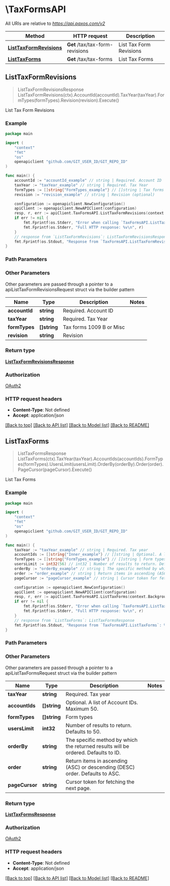 # \TaxFormsAPI

All URIs are relative to *https://api.paxos.com/v2*

Method | HTTP request | Description
------------- | ------------- | -------------
[**ListTaxFormRevisions**](TaxFormsAPI.md#ListTaxFormRevisions) | **Get** /tax/tax-form-revisions | List Tax Form Revisions
[**ListTaxForms**](TaxFormsAPI.md#ListTaxForms) | **Get** /tax/tax-forms | List Tax Forms



## ListTaxFormRevisions

> ListTaxFormRevisionsResponse ListTaxFormRevisions(ctx).AccountId(accountId).TaxYear(taxYear).FormTypes(formTypes).Revision(revision).Execute()

List Tax Form Revisions



### Example

```go
package main

import (
	"context"
	"fmt"
	"os"
	openapiclient "github.com/GIT_USER_ID/GIT_REPO_ID"
)

func main() {
	accountId := "accountId_example" // string | Required. Account ID
	taxYear := "taxYear_example" // string | Required. Tax Year
	formTypes := []string{"FormTypes_example"} // []string | Tax forms 1009 B or Misc (optional)
	revision := "revision_example" // string | Revision (optional)

	configuration := openapiclient.NewConfiguration()
	apiClient := openapiclient.NewAPIClient(configuration)
	resp, r, err := apiClient.TaxFormsAPI.ListTaxFormRevisions(context.Background()).AccountId(accountId).TaxYear(taxYear).FormTypes(formTypes).Revision(revision).Execute()
	if err != nil {
		fmt.Fprintf(os.Stderr, "Error when calling `TaxFormsAPI.ListTaxFormRevisions``: %v\n", err)
		fmt.Fprintf(os.Stderr, "Full HTTP response: %v\n", r)
	}
	// response from `ListTaxFormRevisions`: ListTaxFormRevisionsResponse
	fmt.Fprintf(os.Stdout, "Response from `TaxFormsAPI.ListTaxFormRevisions`: %v\n", resp)
}
```

### Path Parameters



### Other Parameters

Other parameters are passed through a pointer to a apiListTaxFormRevisionsRequest struct via the builder pattern


Name | Type | Description  | Notes
------------- | ------------- | ------------- | -------------
 **accountId** | **string** | Required. Account ID | 
 **taxYear** | **string** | Required. Tax Year | 
 **formTypes** | **[]string** | Tax forms 1009 B or Misc | 
 **revision** | **string** | Revision | 

### Return type

[**ListTaxFormRevisionsResponse**](ListTaxFormRevisionsResponse.md)

### Authorization

[OAuth2](../README.md#OAuth2)

### HTTP request headers

- **Content-Type**: Not defined
- **Accept**: application/json

[[Back to top]](#) [[Back to API list]](../README.md#documentation-for-api-endpoints)
[[Back to Model list]](../README.md#documentation-for-models)
[[Back to README]](../README.md)


## ListTaxForms

> ListTaxFormsResponse ListTaxForms(ctx).TaxYear(taxYear).AccountIds(accountIds).FormTypes(formTypes).UsersLimit(usersLimit).OrderBy(orderBy).Order(order).PageCursor(pageCursor).Execute()

List Tax Forms



### Example

```go
package main

import (
	"context"
	"fmt"
	"os"
	openapiclient "github.com/GIT_USER_ID/GIT_REPO_ID"
)

func main() {
	taxYear := "taxYear_example" // string | Required. Tax year
	accountIds := []string{"Inner_example"} // []string | Optional. A list of Account IDs. Maximum 50. (optional)
	formTypes := []string{"FormTypes_example"} // []string | Form types (optional)
	usersLimit := int32(56) // int32 | Number of results to return. Defaults to 50. (optional)
	orderBy := "orderBy_example" // string | The specific method by which the returned results will be ordered. Defaults to ID. (optional)
	order := "order_example" // string | Return items in ascending (ASC) or descending (DESC) order. Defaults to ASC. (optional)
	pageCursor := "pageCursor_example" // string | Cursor token for fetching the next page. (optional)

	configuration := openapiclient.NewConfiguration()
	apiClient := openapiclient.NewAPIClient(configuration)
	resp, r, err := apiClient.TaxFormsAPI.ListTaxForms(context.Background()).TaxYear(taxYear).AccountIds(accountIds).FormTypes(formTypes).UsersLimit(usersLimit).OrderBy(orderBy).Order(order).PageCursor(pageCursor).Execute()
	if err != nil {
		fmt.Fprintf(os.Stderr, "Error when calling `TaxFormsAPI.ListTaxForms``: %v\n", err)
		fmt.Fprintf(os.Stderr, "Full HTTP response: %v\n", r)
	}
	// response from `ListTaxForms`: ListTaxFormsResponse
	fmt.Fprintf(os.Stdout, "Response from `TaxFormsAPI.ListTaxForms`: %v\n", resp)
}
```

### Path Parameters



### Other Parameters

Other parameters are passed through a pointer to a apiListTaxFormsRequest struct via the builder pattern


Name | Type | Description  | Notes
------------- | ------------- | ------------- | -------------
 **taxYear** | **string** | Required. Tax year | 
 **accountIds** | **[]string** | Optional. A list of Account IDs. Maximum 50. | 
 **formTypes** | **[]string** | Form types | 
 **usersLimit** | **int32** | Number of results to return. Defaults to 50. | 
 **orderBy** | **string** | The specific method by which the returned results will be ordered. Defaults to ID. | 
 **order** | **string** | Return items in ascending (ASC) or descending (DESC) order. Defaults to ASC. | 
 **pageCursor** | **string** | Cursor token for fetching the next page. | 

### Return type

[**ListTaxFormsResponse**](ListTaxFormsResponse.md)

### Authorization

[OAuth2](../README.md#OAuth2)

### HTTP request headers

- **Content-Type**: Not defined
- **Accept**: application/json

[[Back to top]](#) [[Back to API list]](../README.md#documentation-for-api-endpoints)
[[Back to Model list]](../README.md#documentation-for-models)
[[Back to README]](../README.md)

